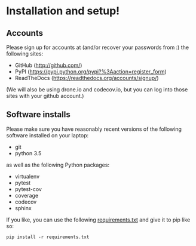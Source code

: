 # Installation and setup!

## Accounts

Please sign up for accounts at (and/or recover your passwords from :)
the following sites:

* GitHub (http://github.com/)
* PyPI (https://pypi.python.org/pypi?%3Aaction=register_form)
* ReadTheDocs (https://readthedocs.org/accounts/signup/)

(We will also be using drone.io and codecov.io, but you can log into
those sites with your github account.)

## Software installs

Please make sure you have reasonably recent versions of the following
software installed on your laptop:

* git
* python 3.5

as well as the following Python packages:

* virtualenv
* pytest
* pytest-cov
* coverage
* codecov
* sphinx

If you like, you can use the following [requirements.txt](https://raw.githubusercontent.com/dib-lab/2016-pycon-tutorial/master/requirements.txt) and give it to pip like so:

    pip install -r requirements.txt
